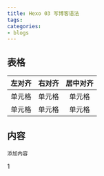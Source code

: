 ```yaml
---
title: Hexo 03 写博客语法
tags:
categories:
- blogs
---
```


## **表格**

| 左对齐 | 右对齐 | 居中对齐 |
| :------| -----: | :------: |
| 单元格 | 单元格 | 单元格 |
| 单元格 | 单元格 | 单元格 |

## 内容

	添加内容
1